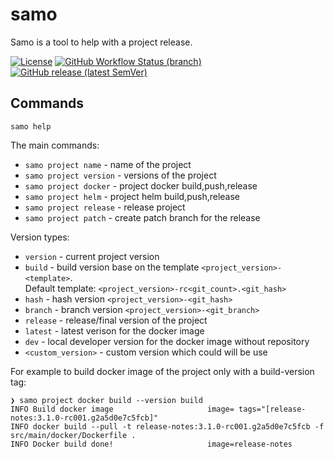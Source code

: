 # samo

Samo is a tool to help with a project release.

[![License](https://img.shields.io/github/license/lorislab/semver-release-maven-plugin?style=for-the-badge&logo=apache)](https://www.apache.org/licenses/LICENSE-2.0)
[![GitHub Workflow Status (branch)](https://img.shields.io/github/workflow/status/lorislab/samo/build/master?logo=github&style=for-the-badge)](https://github.com/lorislab/samo/actions?query=workflow%3Abuild)
[![GitHub release (latest SemVer)](https://img.shields.io/github/v/release/lorislab/samo?sort=semver&logo=github&style=for-the-badge)](https://github.com/lorislab/samo/releases/latest)


## Commands

```shell
samo help
```
The main commands:
* `samo project name` - name of the project
* `samo project version` - versions of the project
* `samo project docker` - project docker build,push,release
* `samo project helm` - project helm build,push,release
* `samo project release` - release project
* `samo project patch` - create patch branch for the release

Version types:
* `version` - current project version
* `build` - build version base on the template `<project_version>-<template>`.   
Default template: `<project_version>-rc<git_count>.<git_hash>`
* `hash` - hash version `<project_version>-<git_hash>`
* `branch` - branch version `<project_version>-<git_branch>`
* `release` - release/final version of the project
* `latest` - latest verison for the docker image
* `dev` - local developer version for the docker image without repository
* `<custom_version>` - custom version which could will be use


For example to build docker image of the project only with a build-version tag:
```shell
❯ samo project docker build --version build
INFO Build docker image                     image= tags="[release-notes:3.1.0-rc001.g2a5d0e7c5fcb]"
INFO docker build --pull -t release-notes:3.1.0-rc001.g2a5d0e7c5fcb -f src/main/docker/Dockerfile . 
INFO Docker build done!                     image=release-notes
```